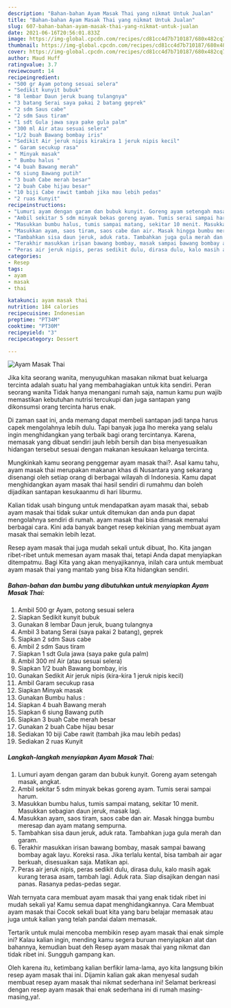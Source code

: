 ```yaml
---
description: "Bahan-bahan Ayam Masak Thai yang nikmat Untuk Jualan"
title: "Bahan-bahan Ayam Masak Thai yang nikmat Untuk Jualan"
slug: 607-bahan-bahan-ayam-masak-thai-yang-nikmat-untuk-jualan
date: 2021-06-16T20:56:01.833Z
image: https://img-global.cpcdn.com/recipes/cd81cc4d7b710187/680x482cq70/ayam-masak-thai-foto-resep-utama.jpg
thumbnail: https://img-global.cpcdn.com/recipes/cd81cc4d7b710187/680x482cq70/ayam-masak-thai-foto-resep-utama.jpg
cover: https://img-global.cpcdn.com/recipes/cd81cc4d7b710187/680x482cq70/ayam-masak-thai-foto-resep-utama.jpg
author: Maud Huff
ratingvalue: 3.7
reviewcount: 14
recipeingredient:
- "500 gr Ayam potong sesuai selera"
- "Sedikit kunyit bubuk"
- "8 lembar Daun jeruk buang tulangnya"
- "3 batang Serai saya pakai 2 batang geprek"
- "2 sdm Saus cabe"
- "2 sdm Saus tiram"
- "1 sdt Gula jawa saya pake gula palm"
- "300 ml Air atau sesuai selera"
- "1/2 buah Bawang bombay iris"
- "Sedikit Air jeruk nipis kirakira 1 jeruk nipis kecil"
- " Garam secukup rasa"
- " Minyak masak"
- " Bumbu halus "
- "4 buah Bawang merah"
- "6 siung Bawang putih"
- "3 buah Cabe merah besar"
- "2 buah Cabe hijau besar"
- "10 biji Cabe rawit tambah jika mau lebih pedas"
- "2 ruas Kunyit"
recipeinstructions:
- "Lumuri ayam dengan garam dan bubuk kunyit. Goreng ayam setengah masak, angkat."
- "Ambil sekitar 5 sdm minyak bekas goreng ayam. Tumis serai sampai harum."
- "Masukkan bumbu halus, tumis sampai matang, sekitar 10 menit. Masukkan sebagian daun jeruk, masak lagi."
- "Masukkan ayam, saos tiram, saos cabe dan air. Masak hingga bumbu meresap dan ayam matang sempurna."
- "Tambahkan sisa daun jeruk, aduk rata. Tambahkan juga gula merah dan garam."
- "Terakhir masukkan irisan bawang bombay, masak sampai bawang bombay agak layu. Koreksi rasa. Jika terlalu kental, bisa tambah air agar berkuah, disesuaikan saja. Matikan api."
- "Peras air jeruk nipis, peras sedikit dulu, dirasa dulu, kalo masih agak kurang terasa asam, tambah lagi. Aduk rata. Siap disajikan dengan nasi panas. Rasanya pedas-pedas segar."
categories:
- Resep
tags:
- ayam
- masak
- thai

katakunci: ayam masak thai 
nutrition: 184 calories
recipecuisine: Indonesian
preptime: "PT34M"
cooktime: "PT30M"
recipeyield: "3"
recipecategory: Dessert

---
```



![Ayam Masak Thai](https://img-global.cpcdn.com/recipes/cd81cc4d7b710187/680x482cq70/ayam-masak-thai-foto-resep-utama.jpg)

Jika kita seorang wanita, menyuguhkan masakan nikmat buat keluarga tercinta adalah suatu hal yang membahagiakan untuk kita sendiri. Peran seorang  wanita Tidak hanya menangani rumah saja, namun kamu pun wajib memastikan kebutuhan nutrisi tercukupi dan juga santapan yang dikonsumsi orang tercinta harus enak.

Di zaman  saat ini, anda memang dapat membeli santapan jadi tanpa harus capek mengolahnya lebih dulu. Tapi banyak juga lho mereka yang selalu ingin menghidangkan yang terbaik bagi orang tercintanya. Karena, memasak yang dibuat sendiri jauh lebih bersih dan bisa menyesuaikan hidangan tersebut sesuai dengan makanan kesukaan keluarga tercinta. 



Mungkinkah kamu seorang penggemar ayam masak thai?. Asal kamu tahu, ayam masak thai merupakan makanan khas di Nusantara yang sekarang disenangi oleh setiap orang di berbagai wilayah di Indonesia. Kamu dapat menghidangkan ayam masak thai hasil sendiri di rumahmu dan boleh dijadikan santapan kesukaanmu di hari liburmu.

Kalian tidak usah bingung untuk mendapatkan ayam masak thai, sebab ayam masak thai tidak sukar untuk ditemukan dan anda pun dapat mengolahnya sendiri di rumah. ayam masak thai bisa dimasak memalui berbagai cara. Kini ada banyak banget resep kekinian yang membuat ayam masak thai semakin lebih lezat.

Resep ayam masak thai juga mudah sekali untuk dibuat, lho. Kita jangan ribet-ribet untuk memesan ayam masak thai, tetapi Anda dapat menyiapkan ditempatmu. Bagi Kita yang akan menyajikannya, inilah cara untuk membuat ayam masak thai yang mantab yang bisa Kita hidangkan sendiri.

<!--inarticleads1-->

##### Bahan-bahan dan bumbu yang dibutuhkan untuk menyiapkan Ayam Masak Thai:

1. Ambil 500 gr Ayam, potong sesuai selera
1. Siapkan Sedikit kunyit bubuk
1. Gunakan 8 lembar Daun jeruk, buang tulangnya
1. Ambil 3 batang Serai (saya pakai 2 batang), geprek
1. Siapkan 2 sdm Saus cabe
1. Ambil 2 sdm Saus tiram
1. Siapkan 1 sdt Gula jawa (saya pake gula palm)
1. Ambil 300 ml Air (atau sesuai selera)
1. Siapkan 1/2 buah Bawang bombay, iris
1. Gunakan Sedikit Air jeruk nipis (kira-kira 1 jeruk nipis kecil)
1. Ambil  Garam secukup rasa
1. Siapkan  Minyak masak
1. Gunakan  Bumbu halus :
1. Siapkan 4 buah Bawang merah
1. Siapkan 6 siung Bawang putih
1. Siapkan 3 buah Cabe merah besar
1. Gunakan 2 buah Cabe hijau besar
1. Sediakan 10 biji Cabe rawit (tambah jika mau lebih pedas)
1. Sediakan 2 ruas Kunyit




<!--inarticleads2-->

##### Langkah-langkah menyiapkan Ayam Masak Thai:

1. Lumuri ayam dengan garam dan bubuk kunyit. Goreng ayam setengah masak, angkat.
1. Ambil sekitar 5 sdm minyak bekas goreng ayam. Tumis serai sampai harum.
1. Masukkan bumbu halus, tumis sampai matang, sekitar 10 menit. Masukkan sebagian daun jeruk, masak lagi.
1. Masukkan ayam, saos tiram, saos cabe dan air. Masak hingga bumbu meresap dan ayam matang sempurna.
1. Tambahkan sisa daun jeruk, aduk rata. Tambahkan juga gula merah dan garam.
1. Terakhir masukkan irisan bawang bombay, masak sampai bawang bombay agak layu. Koreksi rasa. Jika terlalu kental, bisa tambah air agar berkuah, disesuaikan saja. Matikan api.
1. Peras air jeruk nipis, peras sedikit dulu, dirasa dulu, kalo masih agak kurang terasa asam, tambah lagi. Aduk rata. Siap disajikan dengan nasi panas. Rasanya pedas-pedas segar.




Wah ternyata cara membuat ayam masak thai yang enak tidak ribet ini mudah sekali ya! Kamu semua dapat menghidangkannya. Cara Membuat ayam masak thai Cocok sekali buat kita yang baru belajar memasak atau juga untuk kalian yang telah pandai dalam memasak.

Tertarik untuk mulai mencoba membikin resep ayam masak thai enak simple ini? Kalau kalian ingin, mending kamu segera buruan menyiapkan alat dan bahannya, kemudian buat deh Resep ayam masak thai yang nikmat dan tidak ribet ini. Sungguh gampang kan. 

Oleh karena itu, ketimbang kalian berfikir lama-lama, ayo kita langsung bikin resep ayam masak thai ini. Dijamin kalian gak akan menyesal sudah membuat resep ayam masak thai nikmat sederhana ini! Selamat berkreasi dengan resep ayam masak thai enak sederhana ini di rumah masing-masing,ya!.

